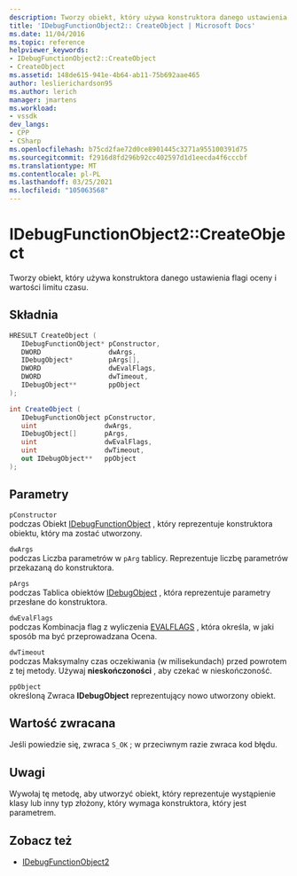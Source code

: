 ```yaml
---
description: Tworzy obiekt, który używa konstruktora danego ustawienia flagi oceny i wartości limitu czasu.
title: 'IDebugFunctionObject2:: CreateObject | Microsoft Docs'
ms.date: 11/04/2016
ms.topic: reference
helpviewer_keywords:
- IDebugFunctionObject2::CreateObject
- CreateObject
ms.assetid: 148de615-941e-4b64-ab11-75b692aae465
author: leslierichardson95
ms.author: lerich
manager: jmartens
ms.workload:
- vssdk
dev_langs:
- CPP
- CSharp
ms.openlocfilehash: b75cd2fae72d0ce8901445c3271a955100391d75
ms.sourcegitcommit: f2916d8fd296b92cc402597d1d1eecda4f6cccbf
ms.translationtype: MT
ms.contentlocale: pl-PL
ms.lasthandoff: 03/25/2021
ms.locfileid: "105063568"
---
```

# <a name="idebugfunctionobject2createobject"></a>IDebugFunctionObject2::CreateObject
Tworzy obiekt, który używa konstruktora danego ustawienia flagi oceny i wartości limitu czasu.

## <a name="syntax"></a>Składnia

```cpp
HRESULT CreateObject (
   IDebugFunctionObject* pConstructor,
   DWORD                 dwArgs,
   IDebugObject*         pArgs[],
   DWORD                 dwEvalFlags,
   DWORD                 dwTimeout,
   IDebugObject**        ppObject
);
```

```csharp
int CreateObject (
   IDebugFunctionObject pConstructor,
   uint                 dwArgs,
   IDebugObject[]       pArgs,
   uint                 dwEvalFlags,
   uint                 dwTimeout,
   out IDebugObject**   ppObject
);
```

## <a name="parameters"></a>Parametry
`pConstructor`\
podczas Obiekt [IDebugFunctionObject](../../../extensibility/debugger/reference/idebugfunctionobject.md) , który reprezentuje konstruktora obiektu, który ma zostać utworzony.

`dwArgs`\
podczas Liczba parametrów w `pArg` tablicy. Reprezentuje liczbę parametrów przekazaną do konstruktora.

`pArgs`\
podczas Tablica obiektów [IDebugObject](../../../extensibility/debugger/reference/idebugobject.md) , która reprezentuje parametry przesłane do konstruktora.

`dwEvalFlags`\
podczas Kombinacja flag z wyliczenia [EVALFLAGS](../../../extensibility/debugger/reference/evalflags.md) , która określa, w jaki sposób ma być przeprowadzana Ocena.

`dwTimeout`\
podczas Maksymalny czas oczekiwania (w milisekundach) przed powrotem z tej metody. Używaj **nieskończoności** , aby czekać w nieskończoność.

`ppObject`\
określoną Zwraca **IDebugObject** reprezentujący nowo utworzony obiekt.

## <a name="return-value"></a>Wartość zwracana
 Jeśli powiedzie się, zwraca `S_OK` ; w przeciwnym razie zwraca kod błędu.

## <a name="remarks"></a>Uwagi
 Wywołaj tę metodę, aby utworzyć obiekt, który reprezentuje wystąpienie klasy lub inny typ złożony, który wymaga konstruktora, który jest parametrem.

## <a name="see-also"></a>Zobacz też
- [IDebugFunctionObject2](../../../extensibility/debugger/reference/idebugfunctionobject2.md)
